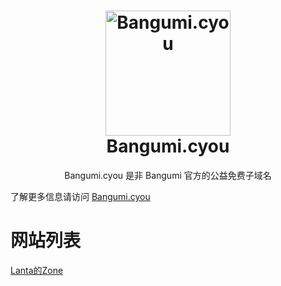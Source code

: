 <h1 align="center">
  <img src="https://www.bangumi.cyou/_next/image?url=%2Fimages%2FBangumi.png&w=256&q=75" alt="Bangumi.cyou" width="200">
  <br>Bangumi.cyou<br>


</h1>

  <p align="center">
Bangumi.cyou 是非 Bangumi 官方的公益免费子域名
  </p>

了解更多信息请访问 [Bangumi.cyou](https://bangumi.cyou)

# 网站列表
[Lanta的Zone](https://lanta.bangumi.cyou)


